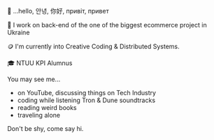 👋 ...hello, 안녕, 你好, привіт, привет

🐍 I work on back-end of the one of the biggest ecommerce project in Ukraine

🪙 I'm currently into Creative Coding & Distributed Systems.

🎓 NTUU KPI Alumnus

You may see me...

- on YouTube, discussing things on Tech Industry
- coding while listening Tron & Dune soundtracks
- reading weird books
- traveling alone

Don't be shy, come say hi.
